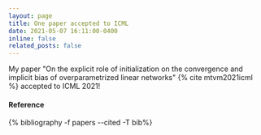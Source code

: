 ```yaml
---
layout: page
title: One paper accepted to ICML
date: 2021-05-07 16:11:00-0400
inline: false
related_posts: false
---
```


<!-- _news/May21.md -->
<div class="publications">
My paper "On the explicit role of initialization on the convergence and implicit bias of overparametrized linear networks" {% cite mtvm2021icml %} accepted to ICML 2021!
 <br>
  <h4>Reference</h4>
  {% bibliography -f papers --cited -T bib%}
  
</div>